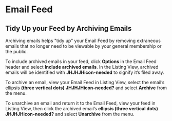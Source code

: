 # Email Feed

<span id="gv-4feed-6feedarchive"></span>
## Tidy Up your Feed by Archiving Emails

Archiving emails helps "tidy up" your Email Feed by removing extraneous
emails that no longer need to be viewable by your general membership or
the public.

To include archived emails in your feed, click **Options** in the Email
Feed header and select **Include archived emails**.
In the Listing View, archived emails will be identified with
<span class="todo">
**JHJHJHicon-needed**
</span>
to signify it’s filed away.

To archive an email, view your Email Feed in Listing View, select the
email’s ellipsis
**(three vertical dots)**
<span class="todo">
**JHJHJHicon-needed?**
</span>
and select
**Archive** from the menu.

To unarchive an email and return it to the Email Feed, view your feed
in Listing View, then click the archived email’s **ellipsis (three
vertical dots)
<span class="todo">
JHJHJHicon-needed?**
</span>
and select **Unarchive** from the
menu.
